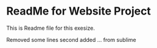 # ReadMe for Website Project





This is Readme file for this exesize.

Removed some lines second added ...
from sublime